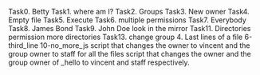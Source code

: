 Task0. Betty
Task1. where am I?
Task2. Groups
Task3. New owner
Task4. Empty file
Task5. Execute
Task6. multiple permissions
Task7. Everybody
Task8. James Bond
Task9. John Doe
look in the mirror
Task11. Directories permission
more directories
Task13. change group
4. Last lines of a file
6-third_line
10-no_more_js
script that changes the owner to vincent and the group owner to staff for all the files
script that changes the owner and the group owner of _hello to vincent and staff respectively.
